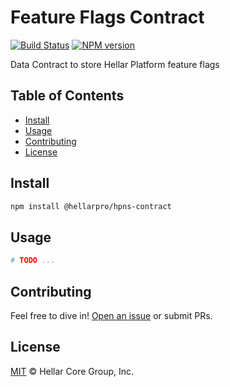 # Feature Flags Contract

[![Build Status](https://github.com/hellarpro/feature-flags-contract/actions/workflows/test_and_release.yml/badge.svg)](https://github.com/hellarpro/feature-flags-contract/actions/workflows/test_and_release.yml)
[![NPM version](https://img.shields.io/npm/v/@hellarpro/feature-flags-contract.svg?style=flat-square)](https://npmjs.org/package/@hellarpro/feature-flags-contract)

Data Contract to store Hellar Platform feature flags

## Table of Contents

- [Install](#install)
- [Usage](#usage)
- [Contributing](#contributing)
- [License](#license)

## Install

```sh
npm install @hellarpro/hpns-contract
```

## Usage

```sh
# TODO ...
```

## Contributing

Feel free to dive in! [Open an issue](https://github.com/hellarpay/platform/issues/new/choose) or submit PRs.

## License

[MIT](LICENSE) &copy; Hellar Core Group, Inc.
